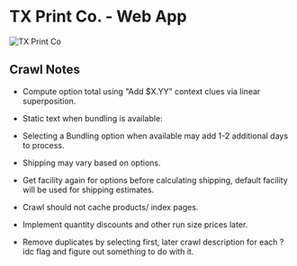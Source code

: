 # TX Print Co. - Web App

![TX Print Co](http://www.dadesigners.com/sites/dadesigners.com/files/tpcologo.png)

## Crawl Notes
- Compute option total using "Add $X.YY" context clues via linear superposition.

- Static text when bundling is available:

- Selecting a Bundling option when available may add 1-2 additional days to process.

- Shipping may vary based on options.

- Get facility again for options before calculating shipping, default facility will be used for shipping estimates.

- Crawl should not cache products/ index pages.

- Implement quantity discounts and other run size prices later.

- Remove duplicates by selecting first, later crawl description for each ?idc flag and figure out something to do with it.